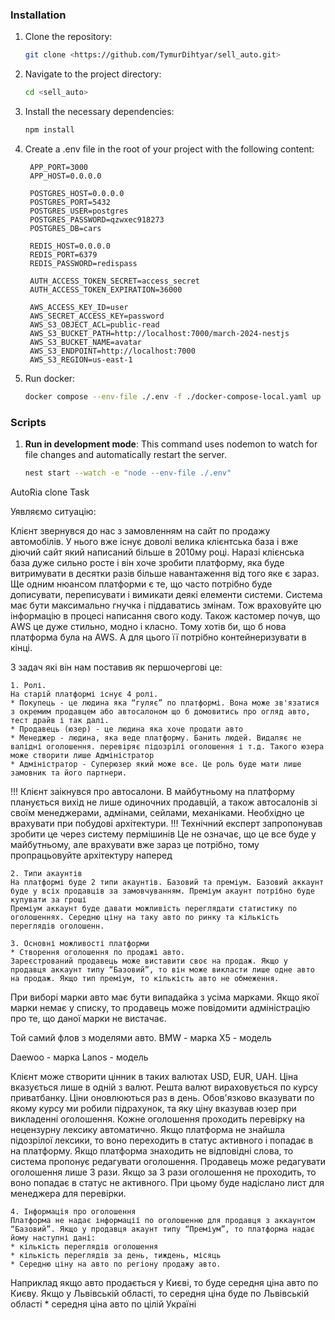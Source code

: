### Installation

1. Clone the repository:

   ```bash
   git clone <https://github.com/TymurDihtyar/sell_auto.git>

2. Navigate to the project directory:

   ```bash
   cd <sell_auto>

3. Install the necessary dependencies:

   ```bash
   npm install

4. Create a .env file in the root of your project with the following content:
   ```code
   	APP_PORT=3000
	APP_HOST=0.0.0.0

	POSTGRES_HOST=0.0.0.0
	POSTGRES_PORT=5432
	POSTGRES_USER=postgres
	POSTGRES_PASSWORD=qzwxec918273
	POSTGRES_DB=cars

	REDIS_HOST=0.0.0.0
	REDIS_PORT=6379
	REDIS_PASSWORD=redispass

	AUTH_ACCESS_TOKEN_SECRET=access_secret
	AUTH_ACCESS_TOKEN_EXPIRATION=36000

	AWS_ACCESS_KEY_ID=user
	AWS_SECRET_ACCESS_KEY=password
	AWS_S3_OBJECT_ACL=public-read
	AWS_S3_BUCKET_PATH=http://localhost:7000/march-2024-nestjs
	AWS_S3_BUCKET_NAME=avatar
	AWS_S3_ENDPOINT=http://localhost:7000
	AWS_S3_REGION=us-east-1
4. Run docker:
   ```bash
   docker compose --env-file ./.env -f ./docker-compose-local.yaml up --build

### Scripts
1. **Run in development mode**: This command uses nodemon to watch for file changes and automatically restart the server.
   ```bash
   nest start --watch -e "node --env-file ./.env"


AutoRia clone Task

Уявляємо ситуацію:

Клієнт звернувся до нас з замовленням на сайт по продажу автомобілів.
У нього вже існує доволі велика клієнтська база і вже діючий сайт який написаний більше в 2010му році. Наразі клієнська база дуже сильно росте і він хоче зробити платформу, яка буде витримувати в десятки разів більше навантаження від того яке є зараз.
Ще одним нюансом платформи є те, що часто потрібно буде дописувати, переписувати і вимикати деякі елементи системи.
Система має бути максимально гнучка і піддаватись змінам. Тож враховуйте цю інформацію в процесі написання свого коду.
Також кастомер почув, що АWS це дуже стильно, модно і класно. Тому хотів би, що б нова платформа була на AWS. 
А для цього її потрібно контейнеризувати в кінці.

З задач які він нам поставив як першочергові це:

	1. Ролі.
	На старій платформі існує 4 ролі.
	* Покупець - це людина яка “гуляє” по платформі. Вона може зв'язатися з окремим продавцем або автосалоном що б домовитись про огляд авто, тест драйв і так далі.
	* Продавець (юзер) - це людина яка хоче продати авто
	* Менеджер - людина, яка веде платформу. Банить людей. Видаляє не валідні оголошення. перевіряє підозрілі оголошення і т.д. Такого юзера може створити лише Адміністратор
	* Адміністратор - Суперюзер який може все. Це роль буде мати лише замовник та його партнери.

!!! Клієнт заікнувся про автосалони. В майбутньому на платформу планується вихід не лише одиночних продавцій, а також автосалонів зі своїм менеджерами, адмінами, сейлами, механіками. Необхідно це врахувати при побудові архітектури.
!!! Технічний експерт запропонував зробити це через систему пермішинів
Це не означає, що це все буде у майбутньому, але врахувати вже зараз це потрібно, тому пропрацьовуйте архітектуру наперед

	2. Типи акаунтів
	На платформі буде 2 типи акаунтів. Базовий та преміум. Базовий аккаунт буде у всіх продавців за замовчуванням. Преміум акаунт потрібно буде купувати за гроші
	Преміум аккаунт буде давати можливість переглядати статистику по оголошеннях. Середню ціну на таку авто по ринку та кількість переглядів оголошенн.

	3. Основні можливості платформи
	* Створення оголошення по продажі авто.
	Зареєстрований продавець може виставити своє на продаж. Якщо у  продавця аккаунт типу “Базовий”, то він може викласти лише одне авто на продаж. Якщо тип преміум, то кількість авто не обмеження.
При виборі марки авто має бути випадайка з усіма марками. Якщо якої марки немає у списку, то продавець може повідомити адміністрацію про те, що даної марки не вистачає.

Той самий флов з моделями авто.
BMW - марка
X5 - модель

Daewoo - марка
Lanos - модель

Клієнт може створити цінник в таких валютах USD, EUR, UAH. Ціна вказується лише в одній з валют. Решта валют вираховується по курсу приватбанку. Ціни оновлюються раз в день. Обов'язково вказувати по якому курсу ми робили підрахунок, та яку ціну вказував юзер при викладенні оголошення.
Кожне оголошення проходить перевірку на нецензурну лексику автоматично.
Якщо платформа не знайшла підозрілої лексики, то воно переходить в статус активного і попадає в на платформу. Якщо платформа знаходить не відповідні слова, то система пропонує редагувати оголошення. Продавець може редагувати оголошення лише 3 рази. Якщо за 3 рази оголошення не проходить, то воно попадає в статус не активного. При цьому буде надіслано лист для менеджера для перевірки.

	4. Інформація про оголошення
	Платформа не надає інформації по оголошенню для продавця з аккаунтом “Базовий”. Якщо у продавця акаунт типу “Преміум”, то платформа надає йому наступні дані:
	* кількість переглядів оголошення
	* кількість переглядів за день, тиждень, місяць
	* Середню ціну на авто по регіону продажу авто.
Наприклад якщо авто продається у Києві, то буде середня ціна авто по Києву.
Якщо у Львівській області, то середня ціна буде по Львівській області
	* середня ціна авто по цілій Україні